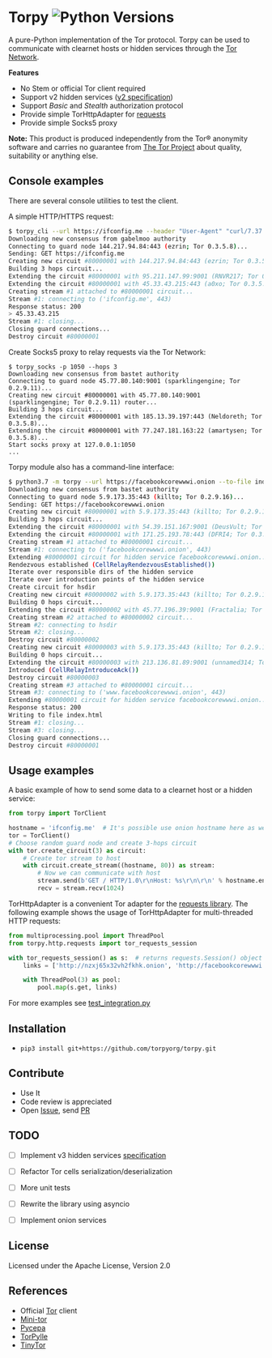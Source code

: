Torpy ![Python Versions]
=====

A pure-Python implementation of the Tor protocol.
Torpy can be used to communicate with clearnet hosts or hidden services through the [Tor Network](https://torproject.org/about/overview.html). 

**Features**
- No Stem or official Tor client required
- Support v2 hidden services ([v2 specification](https://gitweb.torproject.org/torspec.git/tree/rend-spec-v2.txt))
- Support *Basic* and *Stealth* authorization protocol
- Provide simple TorHttpAdapter for [requests](https://2.python-requests.org)
- Provide simple Socks5 proxy

**Note:** This product is produced independently from the Tor® anonymity software and carries no guarantee from [The Tor Project](https://www.torproject.org/) about quality, suitability or anything else.

Console examples
-----------
There are several console utilities to test the client.

A simple HTTP/HTTPS request:
```bash
$ torpy_cli --url https://ifconfig.me --header "User-Agent" "curl/7.37.0"
Downloading new consensus from gabelmoo authority
Connecting to guard node 144.217.94.84:443 (ezrin; Tor 0.3.5.8)...
Sending: GET https://ifconfig.me
Creating new circuit #80000001 with 144.217.94.84:443 (ezrin; Tor 0.3.5.8) router...
Building 3 hops circuit...
Extending the circuit #80000001 with 95.211.147.99:9001 (RNVR217; Tor 0.3.5.7)...
Extending the circuit #80000001 with 45.33.43.215:443 (a0xo; Tor 0.3.5.8)...
Creating stream #1 attached to #80000001 circuit...
Stream #1: connecting to ('ifconfig.me', 443)
Response status: 200
> 45.33.43.215
Stream #1: closing...
Closing guard connections...
Destroy circuit #80000001
```

Create Socks5 proxy to relay requests via the Tor Network:
```
$ torpy_socks -p 1050 --hops 3
Downloading new consensus from bastet authority
Connecting to guard node 45.77.80.140:9001 (sparklingengine; Tor 0.2.9.11)...
Creating new circuit #80000001 with 45.77.80.140:9001 (sparklingengine; Tor 0.2.9.11) router...
Building 3 hops circuit...
Extending the circuit #80000001 with 185.13.39.197:443 (Neldoreth; Tor 0.3.5.8)...
Extending the circuit #80000001 with 77.247.181.163:22 (amartysen; Tor 0.3.5.8)...
Start socks proxy at 127.0.0.1:1050
...
```

Torpy module also has a command-line interface:

```bash
$ python3.7 -m torpy --url https://facebookcorewwwi.onion --to-file index.html
Downloading new consensus from bastet authority
Connecting to guard node 5.9.173.35:443 (killto; Tor 0.2.9.16)...
Sending: GET https://facebookcorewwwi.onion
Creating new circuit #80000001 with 5.9.173.35:443 (killto; Tor 0.2.9.16) router...
Building 3 hops circuit...
Extending the circuit #80000001 with 54.39.151.167:9001 (DeusVult; Tor 0.3.5.8)...
Extending the circuit #80000001 with 171.25.193.78:443 (DFRI4; Tor 0.3.3.9)...
Creating stream #1 attached to #80000001 circuit...
Stream #1: connecting to ('facebookcorewwwi.onion', 443)
Extending #80000001 circuit for hidden service facebookcorewwwi.onion...
Rendezvous established (CellRelayRendezvousEstablished())
Iterate over responsible dirs of the hidden service
Iterate over introduction points of the hidden service
Create circuit for hsdir
Creating new circuit #80000002 with 5.9.173.35:443 (killto; Tor 0.2.9.16) router...
Building 0 hops circuit...
Extending the circuit #80000002 with 45.77.196.39:9001 (Fractalia; Tor 0.2.9.16)...
Creating stream #2 attached to #80000002 circuit...
Stream #2: connecting to hsdir
Stream #2: closing...
Destroy circuit #80000002
Creating new circuit #80000003 with 5.9.173.35:443 (killto; Tor 0.2.9.16) router...
Building 0 hops circuit...
Extending the circuit #80000003 with 213.136.81.89:9001 (unnamed314; Tor 0.3.5.8)...
Introduced (CellRelayIntroduceAck())
Destroy circuit #80000003
Creating stream #3 attached to #80000001 circuit...
Stream #3: connecting to ('www.facebookcorewwwi.onion', 443)
Extending #80000001 circuit for hidden service facebookcorewwwi.onion...
Response status: 200
Writing to file index.html
Stream #1: closing...
Stream #3: closing...
Closing guard connections...
Destroy circuit #80000001
```

Usage examples 
-----------

A basic example of how to send some data to a clearnet host or a hidden service:
```python
from torpy import TorClient

hostname = 'ifconfig.me'  # It's possible use onion hostname here as well
tor = TorClient()
# Choose random guard node and create 3-hops circuit
with tor.create_circuit(3) as circuit:
    # Create tor stream to host
    with circuit.create_stream((hostname, 80)) as stream:
        # Now we can communicate with host
        stream.send(b'GET / HTTP/1.0\r\nHost: %s\r\n\r\n' % hostname.encode())
        recv = stream.recv(1024)
```

TorHttpAdapter is a convenient Tor adapter for the [requests library](https://2.python-requests.org/en/master/user/advanced/#transport-adapters).
The following example shows the usage of TorHttpAdapter for multi-threaded HTTP requests:
```python
from multiprocessing.pool import ThreadPool
from torpy.http.requests import tor_requests_session

with tor_requests_session() as s:  # returns requests.Session() object
    links = ['http://nzxj65x32vh2fkhk.onion', 'http://facebookcorewwwi.onion'] * 2

    with ThreadPool(3) as pool:
        pool.map(s.get, links)

```

For more examples see [test_integration.py](https://github.com/torpyorg/torpy/blob/master/tests/integration/test_integration.py)


Installation
------------
* `pip3 install git+https://github.com/torpyorg/torpy.git`


Contribute
----------
* Use It
* Code review is appreciated
* Open [Issue], send [PR]


TODO
----
- [ ] Implement v3 hidden services [specification](https://gitweb.torproject.org/torspec.git/tree/rend-spec-v3.txt)
- [ ] Refactor Tor cells serialization/deserialization
- [ ] More unit tests
- [ ] Rewrite the library using asyncio
- [ ] Implement onion services


License
-------
Licensed under the Apache License, Version 2.0


References
----------
- Official [Tor](https://gitweb.torproject.org/tor.git/) client
- [Mini-tor](https://github.com/wbenny/mini-tor)
- [Pycepa](https://github.com/pycepa/pycepa)
- [TorPylle](https://github.com/cea-sec/TorPylle)
- [TinyTor](https://github.com/Marten4n6/TinyTor)


[Python Versions]:      https://img.shields.io/badge/python-3.6,%203.7-blue.svg
[Issue]:                https://github.com/torpyorg/torpy/issues
[PR]:                   https://github.com/torpyorg/torpy/pulls